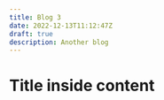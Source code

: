 ```yaml
---
title: Blog 3
date: 2022-12-13T11:12:47Z
draft: true
description: Another blog
---
```

# Title inside content